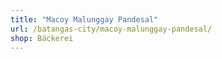 ```yaml
---
title: "Macoy Malunggay Pandesal"
url: /batangas-city/macoy-malunggay-pandesal/
shop: Bäckerei
---
```

